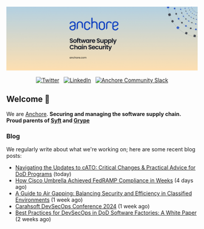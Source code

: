 <p align="center">
  <a href="https://anchore.com" target="_blank"><img src="https://raw.githubusercontent.com/anchore/.github/main/.github/banner.jpg"></a>
</p>
<p align="center">
  &nbsp;<a href="https://twitter.com/anchore" target="_blank"><img alt="Twitter" src="https://img.shields.io/badge/Twitter-303030?style=for-the-badge&logo=x&logoColor=%23ffffff"></a>&nbsp;
  &nbsp;<a href="https://www.linkedin.com/company/anchore" target="_blank"><img alt="LinkedIn" src="https://img.shields.io/badge/LinkedIn-1667be?style=for-the-badge&logo=linkedin&logoColor=%23ffffff"></a>&nbsp;
  &nbsp;<a href="https://anchore.com/slack" target="_blank"><img alt="Anchore Community Slack" src="https://img.shields.io/badge/Slack-4A154B?style=for-the-badge&logo=slack&logoColor=white"></a>&nbsp;
</p>

## Welcome 👋

We are [Anchore](https://anchore.com/).
**Securing and managing the software supply chain. Proud parents of [Syft](https://github.com/anchore/syft) and [Grype](https://github.com/anchore/grype)**

### Blog 

We regularly write about what we're working on; here are some recent blog posts:


- [Navigating the Updates to cATO: Critical Changes &amp; Practical Advice for DoD Programs](https://anchore.com/blog/cato-spring-2024-updates/) (today)
- [How Cisco Umbrella Achieved FedRAMP Compliance in Weeks](https://anchore.com/case-studies/how-cisco-umbrella-achieved-fedramp-compliance-in-weeks/) (4 days ago)
- [A Guide to Air Gapping: Balancing Security and Efficiency in Classified Environments](https://anchore.com/blog/dod-devsecops-air-gap-environment/) (1 week ago)
- [Carahsoft DevSecOps Conference 2024](https://anchore.com/events/carahsoft-devsecops-conference-2024/) (1 week ago)
- [Best Practices for DevSecOps in DoD Software Factories: A White Paper](https://anchore.com/blog/best-practices-for-devsecops-in-dod-software-factories-a-white-paper/) (2 weeks ago)
